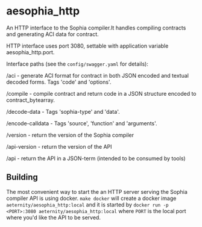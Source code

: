 # aesophia_http

An HTTP interface to the Sophia compiler.It handles compiling
contracts and generating ACI data for contract.

HTTP interface uses port 3080, settable with application variable
aesophia_http.port.

Interface paths (see the `config/swagger.yaml` for details):

/aci - generate ACI format for contract in both JSON encoded and textual decoded forms. Tags 'code' and 'options'.

/compile - compile contract and return code in a JSON structure encoded to contract_bytearray.

/decode-data - Tags 'sophia-type' and 'data'.

/encode-calldata - Tags 'source', 'function' and 'arguments'.

/version - return the version of the Sophia compiler

/api-version - return the version of the API

/api - return the API in a JSON-term (intended to be consumed by tools)

## Building

The most convenient way to start the an HTTP server serving the Sophia compiler API is using
docker. `make docker` will create a docker image `aeternity/aesophia_http:local` and it is
started by `docker run -p <PORT>:3080 aeternity/aesophia_http:local` where `PORT` is the
local port where you'd like the API to be served.
